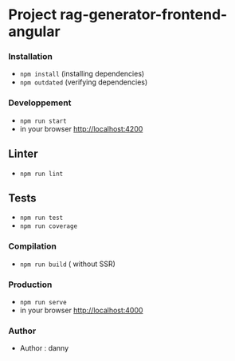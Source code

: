# Project rag-generator-frontend-angular

### Installation
* `npm install` (installing dependencies)
* `npm outdated` (verifying dependencies)

### Developpement
* `npm run start`
* in your browser [http://localhost:4200](http://localhost:4200) 

## Linter
* `npm run lint`

## Tests
* `npm run test`
* `npm run coverage`

### Compilation
* `npm run build`       ( without SSR)

### Production
* `npm run serve`
* in your browser [http://localhost:4000](http://localhost:4000) 

### Author
* Author  : danny
